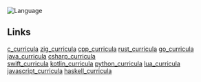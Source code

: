 ![Language](https://github-readme-stats.vercel.app/api/top-langs/?username=permalik&size_weight=0.5&count_weight=0.5&theme=apprentice&card_width=650&langs_count=20&custom_title=Languages&layout=compact)

## Links
<div class="display: flex; flex-flow: row nowrap;">
  <div>
  <a href="https://github.com/permalik/c_curricula" target="_blank">c_curricula</a>
  <a href="https://github.com/permalik/c_curricula" target="_blank">zig_curricula</a>
  <a href="https://github.com/permalik/c_curricula" target="_blank">cpp_curricula</a>
  <a href="https://github.com/permalik/c_curricula" target="_blank">rust_curricula</a>
  <a href="https://github.com/permalik/c_curricula" target="_blank">go_curricula</a>
  <a href="https://github.com/permalik/c_curricula" target="_blank">java_curricula</a>
  <a href="https://github.com/permalik/c_curricula" target="_blank">csharp_curricula</a>
  </div>
  <div>
  <a href="https://github.com/permalik/c_curricula" target="_blank">swift_curricula</a>
  <a href="https://github.com/permalik/c_curricula" target="_blank">kotlin_curricula</a>
  <a href="https://github.com/permalik/c_curricula" target="_blank">python_curricula</a>
  <a href="https://github.com/permalik/c_curricula" target="_blank">lua_curricula</a>
  <a href="https://github.com/permalik/c_curricula" target="_blank">javascript_curricula</a>
  <a href="https://github.com/permalik/c_curricula" target="_blank">haskell_curricula</a>
  </div>
</div>

<!--
![Language](https://github-readme-stats.vercel.app/api/top-langs/?username=permalik&size_weight=0.5&count_weight=0.5&theme=apprentice&langs_count=20&custom_title=Languages&layout=compact)
-->

<!--
**permalik/permalik** is a ✨ _special_ ✨ repository because its `README.md` (this file) appears on your GitHub profile.

Here are some ideas to get you started:

- 🔭 I’m currently working on ...
- 🌱 I’m currently learning ...
- 👯 I’m looking to collaborate on ...
- 🤔 I’m looking for help with ...
- 💬 Ask me about ...
- 📫 How to reach me: ...
- 😄 Pronouns: ...
- ⚡ Fun fact: ...
-->
